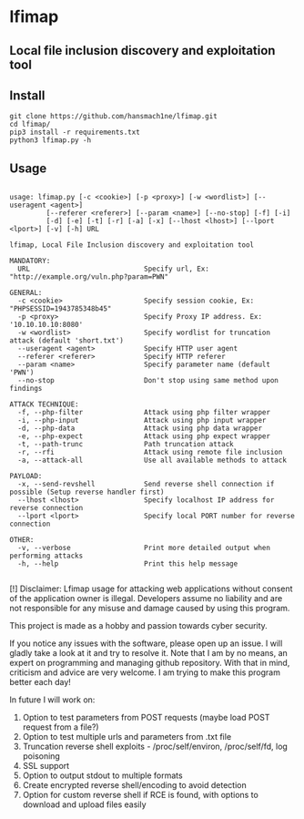 # lfimap
## Local file inclusion discovery and exploitation tool


## Install

```
git clone https://github.com/hansmach1ne/lfimap.git
cd lfimap/
pip3 install -r requirements.txt
python3 lfimap.py -h

```

## Usage

```

usage: lfimap.py [-c <cookie>] [-p <proxy>] [-w <wordlist>] [--useragent <agent>]
		 [--referer <referer>] [--param <name>] [--no-stop] [-f] [-i] 
		 [-d] [-e] [-t] [-r] [-a] [-x] [--lhost <lhost>] [--lport <lport>] [-v] [-h] URL

lfimap, Local File Inclusion discovery and exploitation tool

MANDATORY:
  URL                            Specify url, Ex: "http://example.org/vuln.php?param=PWN" 

GENERAL:
  -c <cookie>                    Specify session cookie, Ex: "PHPSESSID=1943785348b45"
  -p <proxy>                     Specify Proxy IP address. Ex: '10.10.10.10:8080'
  -w <wordlist>                  Specify wordlist for truncation attack (default 'short.txt')
  --useragent <agent>            Specify HTTP user agent
  --referer <referer>            Specify HTTP referer
  --param <name>                 Specify parameter name (default 'PWN')
  --no-stop                      Don't stop using same method upon findings

ATTACK TECHNIQUE:
  -f, --php-filter               Attack using php filter wrapper
  -i, --php-input                Attack using php input wrapper
  -d, --php-data                 Attack using php data wrapper
  -e, --php-expect               Attack using php expect wrapper
  -t, --path-trunc               Path truncation attack
  -r, --rfi                      Attack using remote file inclusion
  -a, --attack-all               Use all available methods to attack

PAYLOAD:
  -x, --send-revshell            Send reverse shell connection if possible (Setup reverse handler first)
  --lhost <lhost>                Specify localhost IP address for reverse connection
  --lport <lport>                Specify local PORT number for reverse connection

OTHER:
  -v, --verbose                  Print more detailed output when performing attacks
  -h, --help                     Print this help message


```


[!] Disclaimer: Lfimap usage for attacking web applications without consent of the application owner is illegal. Developers assume no liability and are 
not responsible for any misuse and damage caused by using this program.


This project is made as a hobby and passion towards cyber security.

If you notice any issues with the software, please open up an issue. I will gladly take a look at it and try to resolve it. Note that I am by no means, an expert on programming and managing github repository. With that in mind, criticism and advice are very welcome. I am trying to make this program better each day!

In future I will work on: 
1) Option to test parameters from POST requests (maybe load POST request from a file?)
2) Option to test multiple urls and parameters from .txt file
3) Truncation reverse shell exploits - /proc/self/environ, /proc/self/fd, log poisoning
4) SSL support
5) Option to output stdout to multiple formats
6) Create encrypted reverse shell/encoding to avoid detection
7) Option for custom reverse shell if RCE is found, with options to download and upload files easily
